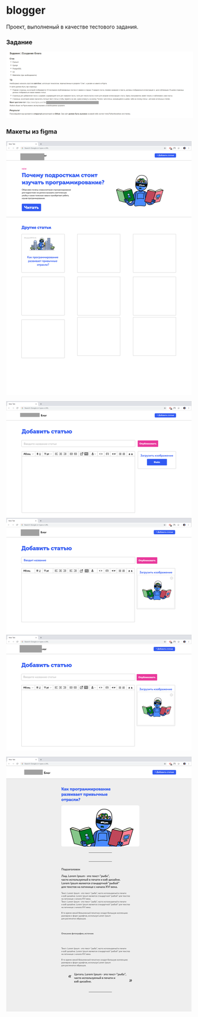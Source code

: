 blogger
=======

Проект, выполненый в качестве тестового задания.

### Задание

[![задание](./info/task_thumb.png)](./info/task.png)

### Макеты из figma

[![index page](./info/indexpage_thumb.png)](./info/indexpage.png)

[![index page](./info/add_article_1_thumb.png)](./info/add_article_1_thumb.png)
[![index page](./info/add_article_2_thumb.png)](./info/add_article_2_thumb.png)
[![index page](./info/add_article_3_thumb.png)](./info/add_article_3_thumb.png)

[![index page](./info/article_detail_thumb.png)](./info/article_detail.png)
